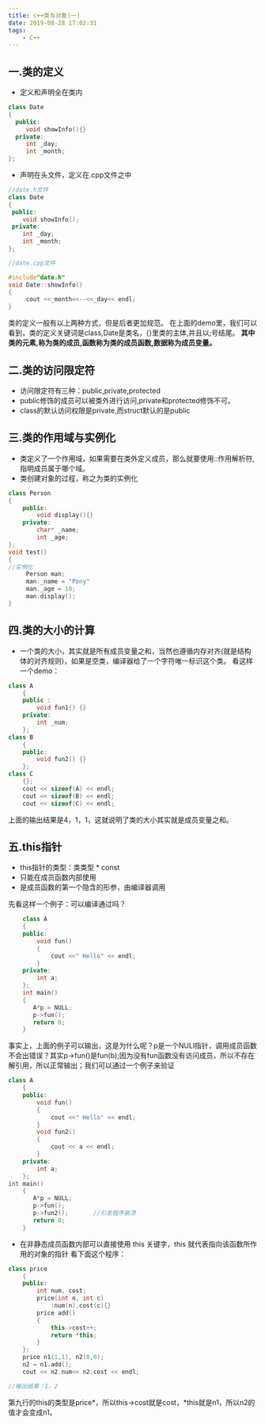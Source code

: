 ```yaml
---
title: c++类与对象(一)
date: 2019-08-28 17:02:31
tags:
    - C++
---
```

## 一.类的定义
- 定义和声明全在类内

```cpp
class Date
{
  public:
     void showInfo(){}
  private:
     int _day;
     int _month;
};
```
<!--more-->

- 声明在头文件，定义在.cpp文件之中

```cpp
//date.h文件
class Date
{
 public:
    void showInfo();
 private:
    int _day;
    int _month;
};
```

```cpp
//date.cpp文件

#include"date.h"
void Date::showInfo()
{
     cout <<_month<<--<<_day<< endl;
}
```
类的定义一般有以上两种方式，但是后者更加规范。
在上面的demo里，我们可以看到，类的定义关键词是class,Date是类名，{}里类的主体,并且以;号结尾。
**其中类的元素,称为类的成员,函数称为类的成员函数,数据称为成员变量。**


## 二.类的访问限定符
- 访问限定符有三种：public,private,protected
- public修饰的成员可以被类外进行访问,private和protected修饰不可。
- class的默认访问权限是private,而struct默认的是public


## 三.类的作用域与实例化
- 类定义了一个作用域，如果需要在类外定义成员，那么就要使用::作用解析符,指明成员属于哪个域。
- 类创建对象的过程，称之为类的实例化

```cpp
class Person
{
    public:
        void display(){}
    private:
        char* _name;
        int _age;
};
void test()
{
//实例化
     Person man;
     man._name = "Pony"
     man._age = 10;
     man.display();
}
```

## 四.类的大小的计算
- 一个类的大小，其实就是所有成员变量之和，当然也遵循内存对齐(就是结构体的对齐规则)，如果是空类，编译器给了一个字符唯一标识这个类。
看这样一个demo：

```cpp
class A
	{
	public :
		void fun1() {}
	private:
		int _num;
	};
class B
	{
	public:
		void fun2() {}
	};
class C
	{};
	cout << sizeof(A) << endl;
	cout << sizeof(B) << endl;
	cout << sizeof(C) << endl;
```
上面的输出结果是4，1，1，这就说明了类的大小其实就是成员变量之和。

## 五.this指针
- this指针的类型：类类型 * const
- 只能在成员函数内部使用
- 是成员函数的第一个隐含的形参，由编译器调用

先看这样一个例子：可以编译通过吗？

```cpp
	class A
	{
	public:
		void fun()
		{
			cout <<" Hello" << endl;
		}
	private:
		int a;
	};
	int main()
	{
	   A*p = NULL;
	   p->fun();
	   return 0;
	}
```
事实上，上面的例子可以输出，这是为什么呢？p是一个NULl指针，调用成员函数不会出错误？其实p->fun()是fun(b);因为没有fun函数没有访问成员，所以不存在解引用，所以正常输出；我们可以通过一个例子来验证

```cpp
class A
	{
	public:
		void fun()
		{
			cout <<" Hello" << endl;
		}
		void fun2()
		{
			cout << a << endl;
		}
	private:
		int a;
	};
int main()
	{
	   A*p = NULL;
	   p->fun();
	   p->fun2();       //引发程序崩溃
	   return 0;
	}
```

- 在非静态成员函数内部可以直接使用 this 关键字，this 就代表指向该函数所作用的对象的指针
看下面这个程序：

```cpp
class price
	{
	public:
		int num, cost;
		price(int n, int c)
			:num(n),cost(c){}
		price add()
		{
			this->cost++;
			return *this;
		}
	};
	price n1(1,1), n2(0,0);
	n2 = n1.add();
	cout << n2.num<< n2.cost << endl;

//输出结果：1，2
```
第九行的this的类型是price*，所以this->cost就是cost，*this就是n1，所以n2的值才会变成n1。



